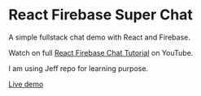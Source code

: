 # React Firebase Super Chat

A simple fullstack chat demo with React and Firebase. 

Watch on full [React Firebase Chat Tutorial](https://youtu.be/zQyrwxMPm88) on YouTube. 

I am using Jeff repo for learning purpose.

[Live demo](https://fireship-demos.web.app/)
